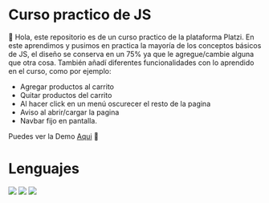 # Curso practico de JS
👋 Hola, este repositorio es de un curso practico de la plataforma Platzi. En este aprendimos y pusimos en practica la mayoría de los conceptos básicos de JS, el diseño se conserva en un 75% ya que le agregue/cambie alguna que otra cosa. También añadí diferentes funcionalidades con lo aprendido en el curso, como por ejemplo: 
- Agregar productos al carrito 
- Quitar productos del carrito  
- Al hacer click en un menú oscurecer el resto de la pagina
- Aviso al abrir/cargar la pagina 
- Navbar fijo en pantalla.

Puedes ver la Demo [Aqui](http://https://raulariias.github.io/curso-javascript-practico/ "Aqui") 👀
# 
# Lenguajes
![](https://i.pinimg.com/originals/9d/aa/8e/9daa8e1d84236afa211cd0d8a5b0c365.jpg) ![](https://i.pinimg.com/originals/01/df/9f/01df9fee979b727493508e3ea30de414.jpg) ![](https://i.pinimg.com/originals/e2/02/07/e202078c9dc55d3a3f37c2deba2bd34b.jpg) 
